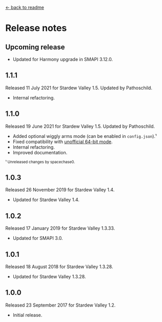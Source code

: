 ﻿﻿[← back to readme](README.md)

# Release notes
## Upcoming release
* Updated for Harmony upgrade in SMAPI 3.12.0.

## 1.1.1
Released 11 July 2021 for Stardew Valley 1.5. Updated by Pathoschild.

* Internal refactoring.

## 1.1.0
Released 19 June 2021 for Stardew Valley 1.5. Updated by Pathoschild.

* Added optional wiggly arms mode (can be enabled in `config.json`).¹
* Fixed compatibility with [unofficial 64-bit mode](https://stardewvalleywiki.com/Modding:Migrate_to_64-bit_on_Windows).
* Internal refactoring.
* Improved documentation.

<sup>¹ Unreleased changes by spacechase0.</sup>

## 1.0.3
Released 26 November 2019 for Stardew Valley 1.4.

* Updated for Stardew Valley 1.4.

## 1.0.2
Released 17 January 2019 for Stardew Valley 1.3.33.

* Updated for SMAPI 3.0.

## 1.0.1
Released 18 August 2018 for Stardew Valley 1.3.28.

* Updated for Stardew Valley 1.3.28.

## 1.0.0
Released 23 September 2017 for Stardew Valley 1.2.

* Initial release.
